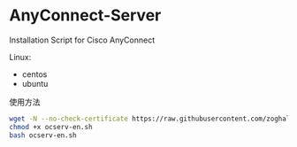 # AnyConnect-Server


Installation Script for Cisco AnyConnect

Linux:
- centos
- ubuntu

使用方法

```bash
wget -N --no-check-certificate https://raw.githubusercontent.com/zoghal/AnyConnect-Server/main/ocserv-en.sh
chmod +x ocserv-en.sh
bash ocserv-en.sh
```
